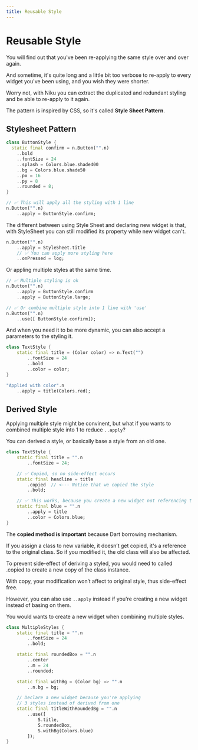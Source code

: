 ```yaml
---
title: Reusable Style
---
```

# Reusable Style
You will find out that you've been re-applying the same style over and over again.

And sometime, it's quite long and a little bit too verbose to re-apply to every widget you've been using, and you wish they were shorter.

Worry not, with Niku you can extract the duplicated and redundant styling and be able to re-apply to it again.

The pattern is inspired by CSS, so it's called **Style Sheet Pattern**.

## Stylesheet Pattern
```dart
class ButtonStyle {
  static final confirm = n.Button("".n)
    ..bold
    ..fontSize = 24
    ..splash = Colors.blue.shade400
    ..bg = Colors.blue.shade50
    ..px = 16
    ..py = 8
    ..rounded = 8;
}

// ✅ This will apply all the styling with 1 line
n.Button("".n)
    ..apply = ButtonStyle.confirm;
```

The different between using Style Sheet and declaring new widget is that, with StyleSheet you can still modified its property while new widget can't.
```dart
n.Button("".n)
    ..apply = StyleSheet.title
    // ✅ You can apply more styling here
    ..onPressed = log;
```

Or appling multiple styles at the same time.
```dart
// ✅ Multiple styling is ok
n.Button("".n)
    ..apply = ButtonStyle.confirm
    ..apply = ButtonStyle.large;

// ✅ Or combine multiple style into 1 line with 'use'
n.Button("".n)
    ..use([ ButtonStyle.confirm]);
```

And when you need it to be more dynamic, you can also accept a parameters to the styling it.
```dart
class TextStyle {
    static final title = (Color color) => n.Text("")
        ..fontSize = 24
        ..bold
        ..color = color;
}

"Applied with color".n
    ..apply = title(Colors.red);
```

## Derived Style
Applying multiple style might be convinent, but what if you wants to combined multiple style into 1 to reduce `..apply`?

You can derived a style, or basically base a style from an old one.
```dart
class TextStyle {
    static final title = "".n
        ..fontSize = 24;

    // ✅ Copied, so no side-effect occurs
    static final headline = title
        .copied  // <--- Notice that we copied the style
        ..bold;

    // ✅ This works, because you create a new widget not referencing to 'title'
    static final blue = "".n
        ..apply = title
        ..color = Colors.blue;
}
```
The **copied method is important** because Dart borrowing mechanism.

If you assign a class to new variable, it doesn’t get copied, it's a reference to the original class.
So if you modified it, the old class will also be affected.

To prevent side-effect of deriving a styled, you would need to called .copied to create a new copy of the class instance.

With copy, your modification won’t affect to original style, thus side-effect free.

However, you can also use `..apply` instead if you're creating a new widget instead of basing on them.

You would wants to create a new widget when combining multiple styles.
```dart
class MultipleStyles {
    static final title = "".n
        ..fontSize = 24
        ..bold;

    static final roundedBox = "".n
        ..center
        ..m = 24
        ..rounded;

    static final withBg = (Color bg) => "".n
        ..n.bg = bg;

    // Declare a new widget because you're applying
    // 3 styles instead of derived from one      
    static final titleWithRoundedBg = "".n
        ..use([
            S.title, 
            S.roundedBox, 
            S.withBg(Colors.blue)
        ]);
}
```
